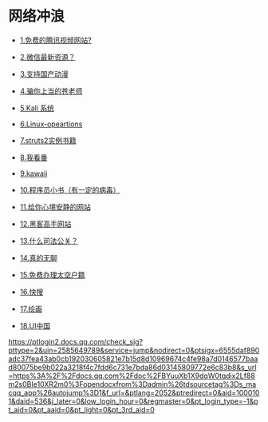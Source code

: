 网络冲浪
=======

- [1.免费的腾讯视频网站?](http://v.nobady.cn/index.php)

- [2.微信最新资源？](http://mp.weixin.qq.com/s/2sJe5moqkRCnkk1S-N_KMg)

- [3.支持国产动漫]() 

 - [4.骗你上当的苍老师](http://m.2828dy.com/aaa/19.html)

 - [5.Kali 系统]()

 - [6.Linux-opeartions](./linux.md)
 
 - [7.struts2实例书籍](http://shop.oreilly.com/product/9780596007713.do)
 
 - [8.我看番](https://ikanfan.cn)
 
 - [9.kawaii](https://kawaiian.tv)
 
 - [10.程序员小书（有一定的病毒）](http://www.java2s.com)

 - [11.给你心境安静的网站](http://www.rainymood.com)
 
 - [12.黑客高手网站](http://geektyper.com)
 
 - [13.什么司法公关？](http://zhixing.court.gov.cn/search/)
 
 - [14.真的无聊](http://fakeupdate.net)
 
 - [15.免费办理太空户籍](https://asgardia.space/en/)
 
 - [16.快搜](http://search.chongbuluo.com)

 - [17.绘画](https://www.deviantart.com/join/)
 
 - [18.UI中国](http://www.ui.cn)
 
 https://ptlogin2.docs.qq.com/check_sig?pttype=2&uin=2585649789&service=jump&nodirect=0&ptsigx=6555daf890adc37fea43ab0cb192030605821e7b15d8d10969674c4fe98a7d0146577baad80075be9b022a3218f4c7fdd6c731e7bda86d03145809772e6c83b8&s_url=https%3A%2F%2Fdocs.qq.com%2Fdoc%2FBYuuXb1X9dqW0tqdix2Lf88m2s0BIe10XR2m0%3Fopendocxfrom%3Dadmin%26tdsourcetag%3Ds_macqq_app%26autojump%3D1&f_url=&ptlang=2052&ptredirect=0&aid=1000101&daid=536&j_later=0&low_login_hour=0&regmaster=0&pt_login_type=-1&pt_aid=0&pt_aaid=0&pt_light=0&pt_3rd_aid=0
